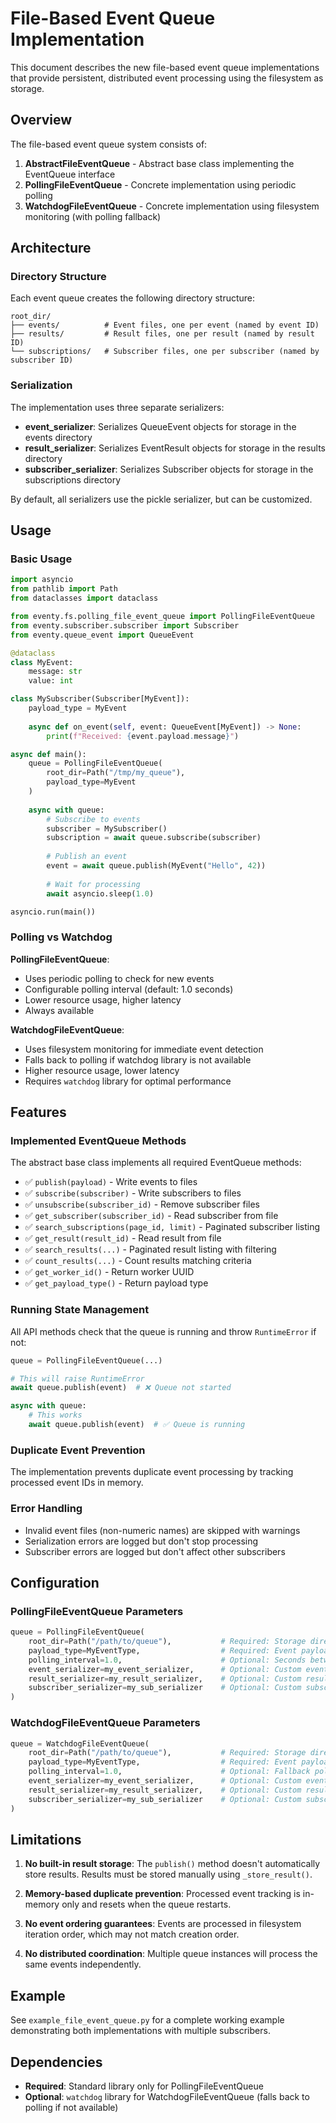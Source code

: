 # File-Based Event Queue Implementation

This document describes the new file-based event queue implementations that provide persistent, distributed event processing using the filesystem as storage.

## Overview

The file-based event queue system consists of:

1. **AbstractFileEventQueue** - Abstract base class implementing the EventQueue interface
2. **PollingFileEventQueue** - Concrete implementation using periodic polling
3. **WatchdogFileEventQueue** - Concrete implementation using filesystem monitoring (with polling fallback)

## Architecture

### Directory Structure

Each event queue creates the following directory structure:

```
root_dir/
├── events/          # Event files, one per event (named by event ID)
├── results/         # Result files, one per result (named by result ID)  
└── subscriptions/   # Subscriber files, one per subscriber (named by subscriber ID)
```

### Serialization

The implementation uses three separate serializers:

- **event_serializer**: Serializes QueueEvent objects for storage in the events directory
- **result_serializer**: Serializes EventResult objects for storage in the results directory  
- **subscriber_serializer**: Serializes Subscriber objects for storage in the subscriptions directory

By default, all serializers use the pickle serializer, but can be customized.

## Usage

### Basic Usage

```python
import asyncio
from pathlib import Path
from dataclasses import dataclass

from eventy.fs.polling_file_event_queue import PollingFileEventQueue
from eventy.subscriber.subscriber import Subscriber
from eventy.queue_event import QueueEvent

@dataclass
class MyEvent:
    message: str
    value: int

class MySubscriber(Subscriber[MyEvent]):
    payload_type = MyEvent
    
    async def on_event(self, event: QueueEvent[MyEvent]) -> None:
        print(f"Received: {event.payload.message}")

async def main():
    queue = PollingFileEventQueue(
        root_dir=Path("/tmp/my_queue"),
        payload_type=MyEvent
    )
    
    async with queue:
        # Subscribe to events
        subscriber = MySubscriber()
        subscription = await queue.subscribe(subscriber)
        
        # Publish an event
        event = await queue.publish(MyEvent("Hello", 42))
        
        # Wait for processing
        await asyncio.sleep(1.0)

asyncio.run(main())
```

### Polling vs Watchdog

**PollingFileEventQueue**:
- Uses periodic polling to check for new events
- Configurable polling interval (default: 1.0 seconds)
- Lower resource usage, higher latency
- Always available

**WatchdogFileEventQueue**:
- Uses filesystem monitoring for immediate event detection
- Falls back to polling if watchdog library is not available
- Higher resource usage, lower latency
- Requires `watchdog` library for optimal performance

## Features

### Implemented EventQueue Methods

The abstract base class implements all required EventQueue methods:

- ✅ `publish(payload)` - Write events to files
- ✅ `subscribe(subscriber)` - Write subscribers to files  
- ✅ `unsubscribe(subscriber_id)` - Remove subscriber files
- ✅ `get_subscriber(subscriber_id)` - Read subscriber from file
- ✅ `search_subscriptions(page_id, limit)` - Paginated subscriber listing
- ✅ `get_result(result_id)` - Read result from file
- ✅ `search_results(...)` - Paginated result listing with filtering
- ✅ `count_results(...)` - Count results matching criteria
- ✅ `get_worker_id()` - Return worker UUID
- ✅ `get_payload_type()` - Return payload type

### Running State Management

All API methods check that the queue is running and throw `RuntimeError` if not:

```python
queue = PollingFileEventQueue(...)

# This will raise RuntimeError
await queue.publish(event)  # ❌ Queue not started

async with queue:
    # This works
    await queue.publish(event)  # ✅ Queue is running
```

### Duplicate Event Prevention

The implementation prevents duplicate event processing by tracking processed event IDs in memory.

### Error Handling

- Invalid event files (non-numeric names) are skipped with warnings
- Serialization errors are logged but don't stop processing
- Subscriber errors are logged but don't affect other subscribers

## Configuration

### PollingFileEventQueue Parameters

```python
queue = PollingFileEventQueue(
    root_dir=Path("/path/to/queue"),           # Required: Storage directory
    payload_type=MyEventType,                  # Required: Event payload type
    polling_interval=1.0,                      # Optional: Seconds between polls
    event_serializer=my_event_serializer,      # Optional: Custom event serializer
    result_serializer=my_result_serializer,    # Optional: Custom result serializer  
    subscriber_serializer=my_sub_serializer    # Optional: Custom subscriber serializer
)
```

### WatchdogFileEventQueue Parameters

```python
queue = WatchdogFileEventQueue(
    root_dir=Path("/path/to/queue"),           # Required: Storage directory
    payload_type=MyEventType,                  # Required: Event payload type
    polling_interval=1.0,                      # Optional: Fallback polling interval
    event_serializer=my_event_serializer,      # Optional: Custom event serializer
    result_serializer=my_result_serializer,    # Optional: Custom result serializer
    subscriber_serializer=my_sub_serializer    # Optional: Custom subscriber serializer
)
```

## Limitations

1. **No built-in result storage**: The `publish()` method doesn't automatically store results. Results must be stored manually using `_store_result()`.

2. **Memory-based duplicate prevention**: Processed event tracking is in-memory only and resets when the queue restarts.

3. **No event ordering guarantees**: Events are processed in filesystem iteration order, which may not match creation order.

4. **No distributed coordination**: Multiple queue instances will process the same events independently.

## Example

See `example_file_event_queue.py` for a complete working example demonstrating both implementations with multiple subscribers.

## Dependencies

- **Required**: Standard library only for PollingFileEventQueue
- **Optional**: `watchdog` library for WatchdogFileEventQueue (falls back to polling if not available)